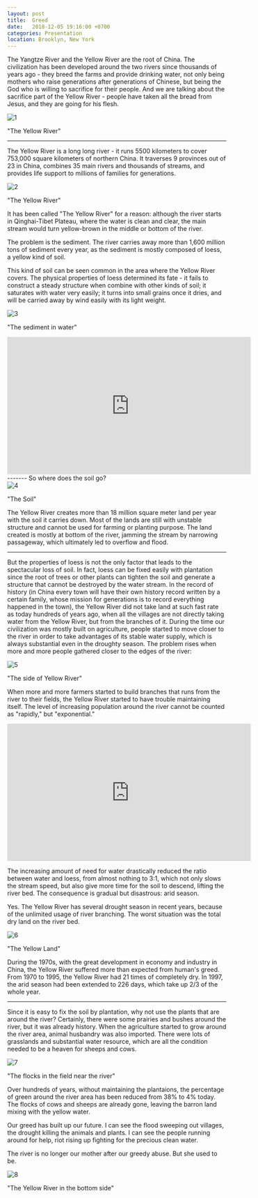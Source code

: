 ```yaml
---
layout: post
title:  Greed
date:   2018-12-05 19:16:00 +0700
categories: Presentation
location: Brooklyn, New York
---
```


The Yangtze River and the Yellow River are the root of China. The civilization has been developed around the two rivers since thousands of years ago - they breed the farms and provide drinking water, not only being mothers who raise generations after generations of Chinese, but being the God who is willing to sacrifice for their people. And we are talking about the sacrifice part of the Yellow River - people have taken all the bread from Jesus, and they are going for his flesh.

<div class="post-image">
    <img src="http://KevinSirius.github.io/img/1.jpg" alt="1" />
    <p class="post-image-caption">"The Yellow River"
    </p>
</div>

-------

The Yellow River is a long long river - it runs 5500 kilometers to cover 753,000 square kilometers of northern China. It traverses 9 provinces out of 23 in China, combines 35 main rivers and thousands of streams, and provides life support to millions of families for generations. 

<div class="post-image">
    <img src="http://KevinSirius.github.io/img/2.jpg" alt="2" />
    <p class="post-image-caption">"The Yellow River"
    </p>
</div>

It has been called "The Yellow River" for a reason: although the river starts in Qinghai-Tibet Plateau, where the water is clean and clear, the main stream would turn yellow-brown in the middle or bottom of the river.

The problem is the sediment. The river carries away more than 1,600 million tons of sediment every year, as the sediment is mostly composed of loess, a yellow kind of soil.

This kind of soil can be seen common in the area where the Yellow River covers. The physical properties of loess determined its fate - it fails to construct a steady structure when combine with other kinds of soil; it saturates with water very easily; it turns into small grains once it dries, and will be carried away by wind easily with its light weight.

<div class="post-image">
    <img src="http://KevinSirius.github.io/img/3.jpg" alt="3" />
    <p class="post-image-caption">"The sediment in water"
    </p>
</div>

<iframe width="560" height="315" src="https://www.youtube.com/embed/VkD4lKWS0ro?start=41&end=80" frameborder="0" allow="accelerometer; autoplay; encrypted-media; gyroscope; picture-in-picture" allowfullscreen></iframe>
-------
So where does the soil go?

<div class="post-image">
    <img src="http://KevinSirius.github.io/img/4.jpg" alt="4" />
    <p class="post-image-caption">"The Soil"
    </p>
</div>

The Yellow River creates more than 18 million square meter land per year with the soil it carries down. Most of the lands are still with unstable structure and cannot be used for farming or planting purpose. The land created is mostly at bottom of the river, jamming the stream by narrowing passageway, which ultimately led to overflow and flood.

-------

But the properties of loess is not the only factor that leads to the spectacular loss of soil. In fact, loess can be fixed easily with plantation since the root of trees or other plants can tighten the soil and generate a structure that cannot be destroyed by the water stream. In the record of history (in China every town will have their own history record written by a certain family, whose mission for generations is to record everything happened in the town), the Yellow River did not take land at such fast rate as today hundreds of years ago, when all the villages are not directly taking water from the Yellow River, but from the branches of it. 
During the time our civilization was mostly built on agriculture, people started to move closer to the river in order to take advantages of its stable water supply, which is always substantial even in the droughty season.
The problem rises when more and more people gathered closer to the edges of the river:

<div class="post-image">
    <img src="http://KevinSirius.github.io/img/5.jpg" alt="5" />
    <p class="post-image-caption">"The side of Yellow River"
    </p>
</div>

When more and more farmers started to build branches that runs from the river to their fields, the Yellow River started to have trouble maintaining itself. The level of increasing population around the river cannot be counted as "rapidly," but "exponential."

<iframe width="560" height="315" src="https://www.youtube.com/embed/VkD4lKWS0ro?start=0&end=22" frameborder="0" allow="accelerometer; autoplay; encrypted-media; gyroscope; picture-in-picture" allowfullscreen></iframe>

The increasing amount of need for water drastically reduced the ratio between water and loess, from almost nothing to 3:1, which not only slows the stream speed, but also give more time for the soil to descend, lifting the river bed. The consequence is gradual but disastrous: arid season.

Yes. The Yellow River has several drought season in recent years, because of the unlimited usage of river branching. The worst situation was the total dry land on the river bed.

<div class="post-image">
    <img src="http://KevinSirius.github.io/img/6.jpg" alt="6" />
    <p class="post-image-caption">"The Yellow Land"
    </p>
</div>

During the 1970s, with the great development in economy and industry in China, the Yellow River suffered more than expected from human's greed. From 1970 to 1995, the Yellow River had 21 times of completely dry. In 1997, the arid season had been extended to 226 days, which take up 2/3 of the whole year.

-------

Since it is easy to fix the soil by plantation, why not use the plants that are around the river?
Certainly, there were some prairies and bushes around the river, but it was already history.
When the agriculture started to grow around the river area, animal husbandry was also imported.
There were lots of grasslands and substantial water resource, which are all the condition needed to be a heaven for sheeps and cows.

<div class="post-image">
    <img src="http://KevinSirius.github.io/img/7.jpg" alt="7" />
    <p class="post-image-caption">"The flocks in the field near the river"
    </p>
</div>

Over hundreds of years, without maintaining the plantaions, the percentage of green around the river area has been reduced from 38% to 4% today. The flocks of cows and sheeps are already gone, leaving the barron land mixing with the yellow water.

Our greed has built up our future. I can see the flood sweeping out villages, the drought killing the animals and plants. I can see the people running around for help, riot rising up fighting for the precious clean water.

The river is no longer our mother after our greedy abuse. But she used to be.

<div class="post-image">
    <img src="http://KevinSirius.github.io/img/8.jpg" alt="8" />
    <p class="post-image-caption">"The Yellow River in the bottom side"
    </p>
</div>
